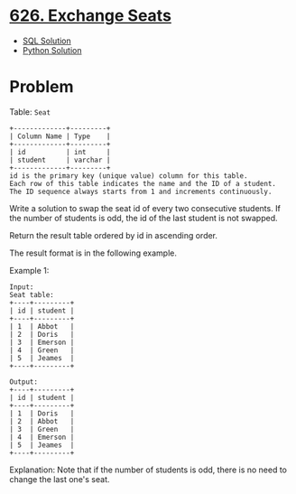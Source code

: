 # [626. Exchange Seats](https://leetcode.com/problems/exchange-seats/description/)

* [SQL Solution](https://leetcode.com/problems/exchange-seats/solutions/7173125/using-lag-and-lead-by-atamalu123-ahkv/)
* [Python Solution](https://leetcode.com/problems/exchange-seats/solutions/7173151/shift-and-apply-using-pandas-by-atamalu1-mtt6/)

# Problem

Table: `Seat`

```
+-------------+---------+
| Column Name | Type    |
+-------------+---------+
| id          | int     |
| student     | varchar |
+-------------+---------+
id is the primary key (unique value) column for this table.
Each row of this table indicates the name and the ID of a student.
The ID sequence always starts from 1 and increments continuously.
```

Write a solution to swap the seat id of every two consecutive students. If the number of students is odd, the id of the last student is not swapped.

Return the result table ordered by id in ascending order.

The result format is in the following example.

Example 1:

```
Input: 
Seat table:
+----+---------+
| id | student |
+----+---------+
| 1  | Abbot   |
| 2  | Doris   |
| 3  | Emerson |
| 4  | Green   |
| 5  | Jeames  |
+----+---------+
```
```
Output: 
+----+---------+
| id | student |
+----+---------+
| 1  | Doris   |
| 2  | Abbot   |
| 3  | Green   |
| 4  | Emerson |
| 5  | Jeames  |
+----+---------+
```

Explanation: 
Note that if the number of students is odd, there is no need to change the last one's seat.
